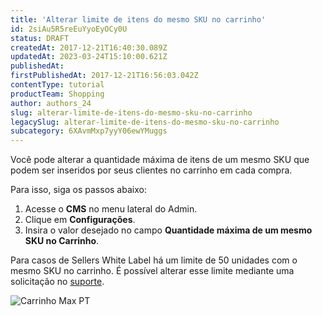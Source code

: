 ```yaml
---
title: 'Alterar limite de itens do mesmo SKU no carrinho'
id: 2siAu5R5reEuYyoEyOCy0U
status: DRAFT
createdAt: 2017-12-21T16:40:30.089Z
updatedAt: 2023-03-24T15:10:00.621Z
publishedAt: 
firstPublishedAt: 2017-12-21T16:56:03.042Z
contentType: tutorial
productTeam: Shopping
author: authors_24
slug: alterar-limite-de-itens-do-mesmo-sku-no-carrinho
legacySlug: alterar-limite-de-itens-do-mesmo-sku-no-carrinho
subcategory: 6XAvmMxp7yyY06ewYMuggs
---
```


Você pode alterar a quantidade máxima de itens de um mesmo SKU que podem ser inseridos por seus clientes no carrinho em cada compra.

Para isso, siga os passos abaixo:

1. Acesse o __CMS__ no menu lateral do Admin.
2. Clique em __Configurações__.
3. Insira o valor desejado no campo __Quantidade máxima de um mesmo SKU no Carrinho__.

Para casos de Sellers White Label  há um limite de 50 unidades com o mesmo SKU no carrinho. É possível alterar esse limite mediante uma solicitação no [suporte](https://help.vtex.com/pt/faq/suporte-vtex-brasil--5q861sTw1n7H2BENOu7ls9).

![Carrinho Max PT](//images.ctfassets.net/alneenqid6w5/3SIx4hvYxGuUkcUs44Us0s/340ea46f5c1bdfd593dc0c87d3b5536a/Carrinho_Max_PT.png)

